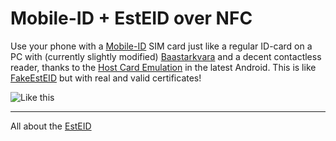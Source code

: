 # Mobile-ID + EstEID over NFC

Use your phone with a [Mobile-ID](http://mobiil.id.ee/) SIM card just like a regular ID-card on a PC with (currently slightly modified) [Baastarkvara](https://github.com/martinpaljak/idkaart_public#github-mirror-of-zee-baastarkvara) and a decent contactless reader, thanks to the [Host Card Emulation](http://developer.android.com/guide/topics/connectivity/nfc/hce.html) in the latest Android. This is like [FakeEstEID](https://github.com/martinpaljak/AppletPlayground/wiki/FakeEstEID) but with real and valid certificates!

![Like this](http://martinpaljak.net/kitkat_with_digidoc.png)

----
All about the [EstEID](http://esteid.org)
